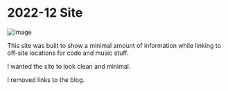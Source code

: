 # 2022-12 Site

![image](https://github.com/DJSethDuncan/sethduncan.com/assets/4060878/8094c922-1dbe-4c23-a7d8-333a177d075f)

This site was built to show a minimal amount of information while linking to off-site locations for code and music stuff.

I wanted the site to look clean and minimal.

I removed links to the blog.
